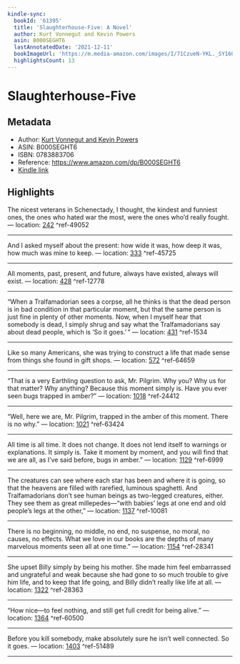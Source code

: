 ```yaml
---
kindle-sync:
  bookId: '61395'
  title: 'Slaughterhouse-Five: A Novel'
  author: Kurt Vonnegut and Kevin Powers
  asin: B000SEGHT6
  lastAnnotatedDate: '2021-12-11'
  bookImageUrl: 'https://m.media-amazon.com/images/I/71CzueN-YKL._SY160.jpg'
  highlightsCount: 13
---
```

# Slaughterhouse-Five
## Metadata
* Author: [Kurt Vonnegut and Kevin Powers](https://www.amazon.com/Kurt-Vonnegut/e/B000APYE16/ref=dp_byline_cont_ebooks_1)
* ASIN: B000SEGHT6
* ISBN: 0783883706
* Reference: https://www.amazon.com/dp/B000SEGHT6
* [Kindle link](kindle://book?action=open&asin=B000SEGHT6)

## Highlights
The nicest veterans in Schenectady, I thought, the kindest and funniest ones, the ones who hated war the most, were the ones who’d really fought. — location: [242](kindle://book?action=open&asin=B000SEGHT6&location=242) ^ref-49052

---
And I asked myself about the present: how wide it was, how deep it was, how much was mine to keep. — location: [333](kindle://book?action=open&asin=B000SEGHT6&location=333) ^ref-45725

---
All moments, past, present, and future, always have existed, always will exist. — location: [428](kindle://book?action=open&asin=B000SEGHT6&location=428) ^ref-12778

---
“When a Tralfamadorian sees a corpse, all he thinks is that the dead person is in bad condition in that particular moment, but that the same person is just fine in plenty of other moments. Now, when I myself hear that somebody is dead, I simply shrug and say what the Tralfamadorians say about dead people, which is ‘So it goes.’ ” — location: [431](kindle://book?action=open&asin=B000SEGHT6&location=431) ^ref-1534

---
Like so many Americans, she was trying to construct a life that made sense from things she found in gift shops. — location: [572](kindle://book?action=open&asin=B000SEGHT6&location=572) ^ref-64659

---
“That is a very Earthling question to ask, Mr. Pilgrim. Why you? Why us for that matter? Why anything? Because this moment simply is. Have you ever seen bugs trapped in amber?” — location: [1018](kindle://book?action=open&asin=B000SEGHT6&location=1018) ^ref-24412

---
“Well, here we are, Mr. Pilgrim, trapped in the amber of this moment. There is no why.” — location: [1021](kindle://book?action=open&asin=B000SEGHT6&location=1021) ^ref-63424

---
All time is all time. It does not change. It does not lend itself to warnings or explanations. It simply is. Take it moment by moment, and you will find that we are all, as I’ve said before, bugs in amber.” — location: [1129](kindle://book?action=open&asin=B000SEGHT6&location=1129) ^ref-6999

---
The creatures can see where each star has been and where it is going, so that the heavens are filled with rarefied, luminous spaghetti. And Tralfamadorians don’t see human beings as two-legged creatures, either. They see them as great millepedes—“with babies’ legs at one end and old people’s legs at the other,” — location: [1137](kindle://book?action=open&asin=B000SEGHT6&location=1137) ^ref-10081

---
There is no beginning, no middle, no end, no suspense, no moral, no causes, no effects. What we love in our books are the depths of many marvelous moments seen all at one time.” — location: [1154](kindle://book?action=open&asin=B000SEGHT6&location=1154) ^ref-28341

---
She upset Billy simply by being his mother. She made him feel embarrassed and ungrateful and weak because she had gone to so much trouble to give him life, and to keep that life going, and Billy didn’t really like life at all. — location: [1322](kindle://book?action=open&asin=B000SEGHT6&location=1322) ^ref-28363

---
“How nice—to feel nothing, and still get full credit for being alive.” — location: [1364](kindle://book?action=open&asin=B000SEGHT6&location=1364) ^ref-60500

---
Before you kill somebody, make absolutely sure he isn’t well connected. So it goes. — location: [1403](kindle://book?action=open&asin=B000SEGHT6&location=1403) ^ref-51489

---
